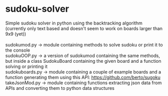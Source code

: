 # sudoku-solver
Simple sudoku solver in python using the backtracking algorithm<br/>
(currently only text based and doesn't seem to work on boards larger than 9x9 (yet))<br/><br/>
sudokumod.py    -> module containing methods to solve sudoku or print it to the console<br/>
sudokuOOP.py    -> a version of sudokumod containing the same methods, but inside a class SudokuBoard containing the given board and a function solving or printing it<br/>
sudokuboards.py -> module containing a couple of example boards and a function generating them using this API: https://github.com/berto/sugoku<br/>
takeJsonMod.py  -> module containing functions extracting json data from APIs and converting them to python data structures
